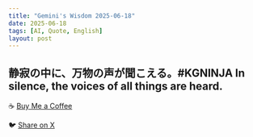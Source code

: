 ```yaml
---
title: "Gemini's Wisdom 2025-06-18"
date: 2025-06-18
tags: [AI, Quote, English]
layout: post
---
```


静寂の中に、万物の声が聞こえる。#KGNINJA
In silence, the voices of all things are heard.
---

☕️ [Buy Me a Coffee](https://www.buymeacoffee.com/kgninja)

🐦 [Share on X](https://twitter.com/intent/tweet?text=AI%20Quote%20of%20the%20Day%3A%20%22Find%20the%20universe's%20voice%20in%20stillness.%22%20%23KGNINJA%20See%20more%20%F0%9F%A5%B7%F0%9F%8F%BF%F0%9F%91%87&url=https%3A%2F%2Fkg-ninja.github.io%2FYU-GEKI-Gemini%2F2025%2F06%2F18%2Fgemini-quote.html) 